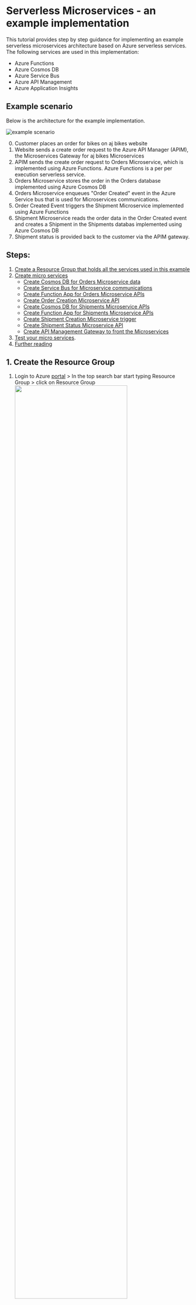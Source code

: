 # <a name="home"> Serverless Microservices - an example implementation

This tutorial provides step by step guidance for implementing an example serverless microservices architecture based on Azure serverless services. The following services are used in this implementation:
- Azure Functions
- Azure Cosmos DB
- Azure Service Bus
- Azure API Management
- Azure Application Insights

## Example scenario

Below is the architecture for the example implementation. 

![example scenario](./images/aj-bikes-architecture.jpg)

0. Customer places an order for bikes on aj bikes website
1. Website sends a create order request to the Azure API Manager (APIM), the Microservices Gateway for aj bikes Microservices
2. APIM sends the create order request to Orders Microservice, which is implemented using Azure Functions. Azure Functions is a per per execution serverless service.
3. Orders Microservice stores the order in the Orders database implemented using Azure Cosmos DB 
4. Orders Microservice enqueues "Order Created" event in the Azure Service bus that is used for Microservices communications. 
5. Order Created Event triggers the Shipment Microservice implemented using Azure Functions
6. Shipment Microservice reads the order data in the Order Created event and creates a Shipment in the Shipments databas implemented using Azure Cosmos DB     
7. Shipment status is provided back to the customer via the APIM gateway.

## Steps:
1. [Create a Resource Group that holds all the services used in this example](#u1)  
2. [Create micro services](#u2)
   - [Create Cosmos DB for Orders Microservice data](#u2a)
   - [Create Service Bus for Microservice communications](#u2b)
   - [Create Function App for Orders Microservice APIs](#u2c)
   - [Create Order Creation Microservice API](#u2d)
   - [Create Cosmos DB for Shipments Microservice APIs](#u2e)
   - [Create Function App for Shipments Microservice APIs](#u2f)
   - [Create Shipment Creation Microservice trigger](#u2g)
   - [Create Shipment Status Microservice API](#u2h)
   - [Create API Management Gateway to front the Microservices](#u2i)
3. [Test your micro services](#u3). 
4. [Further reading](#u4) 

## <a name="u1"> 1. Create the Resource Group

   1. Login to Azure [portal][1] > In the top search bar start typing Resource Group > click on Resource Group
      <img src="./images/rg-create-1.jpeg" width="80%" height="80%" />
     
      
   2. Click on the + Create  at the top left corner
      
      <img src="./images/rg-create-2.jpeg" width="80%" height="80%" />
         
      
   3. Select the subscription you want to use from the drop down > provide the resource group name > Select the region of your choice > click review and create  
   
      <img src="./images/rg-create-3.jpeg" width="50%" height="50%" />
  
         
   4. Click Create.Resource group should be created momentarily. 
   
      <img src="./images/rg-create-4.jpeg" width="50%" height="50%" />
   
[home](#home)                                                                                                           
    
## <a name="u2"> 2. Create micro services

### <a name="u2a"> 2a. Create Cosmos DB for Order Microservice data
   
   1. Login to Azure [portal][1] > In the top search bar start typing Cosmos DB > Select Azure Cosmos DB
      
      <img src="./images/cosmosdb-create-1.jpeg" width="80%" height="50%" />
    
   
   2. Click on the + Create  at the top left corner
      
      <img src="./images/cosmosdb-create-2.jpeg" width="80%" height="50%" />
      
      
   3. Select the Core(SQL) API option  
   
      <img src="./images/cosmosdb-create-3.jpeg" width="50%" height="50%" />
  
         
   4. Provide the required values:
        
      In the default _Basics_ tab, provide the following values:
   
      _Resource Group:_ Select the resource group you created earlier.
   
      _Account Name:_ Enter a globally unique account name:_ajbikes-orders-db_
   
      _Location_: Select a location of your choice
   
      _Capacity mode_: Serverless
   
      <img src="./images/cosmosdb-create-4a.jpeg" width="50%" height="50%" />
         
     
      Click "Backup Policy" tab at the top and slect "Locally-redundant backup storage" for Backup storage redundancy
         
      <img src="./images/cosmosdb-create-4b.jpeg" width="50%" height="50%" />
   
   5. Click Review + Create > Create. Your Cosmos DB account should be created in a few minutes  
     
   6. Once the creation is complete, Go to your resource group and select the Cosmos DB that you just created
      
      Click Data Explorer in the left menu > Click New Container (top left) > Provide the following values:
   
      _Datebase id_: Select _Create new_ > provide a name like _ajbikes-orders-db_
   
      _Container id_: provide a name like _ajbikes-orders-container_
   
      _Partition key_: /id
   
      Leave the rest of the defaults and click OK. 
      
      <img src="./images/cosmosdb-create-6.jpeg" width="50%" height="50%" />
      
      After the container creation you should see an empty container like this:
     
      <img src="./images/cosmosdb-create-7.jpeg" width="50%" height="50%" />

[home](#home)

### <a name="u2b"> 2b. Create Service Bus for Microservice communications
   
   1. Login to Azure [portal][1] > In the top search bar start typing Service Bus > Select Service Bus
              
   
   2. Click on the + Create  at the top left corner
     
        
   3. Provide the required values:
       
      _Resource Group:_ Select the resource group you created earlier.
   
      _Namespace name:_ Enter a globally unique name:ajbikes
   
      _Location_: Select a location of your choice
   
      _Pricing toer_: Standard
   
      Leave other defaults and click Review + Create 
   
      <img src="./images/servicebus-create-1.jpeg" width="50%" height="50%" />
   
    
   4. Click Create. Your Service Bus will be created in a minute or so
   
   5. Go to your Service Bus and click on Queues in the left menu > Click +Queue at the top left
      
      Enter ajbikes-microservice-messsaging in the name field. Accept other defaults and click Create.
      
      <img src="./images/servicebus-create-2.jpeg" width="50%" height="50%" />
      
      Queue will be created in a few seconds.
   
   
### <a name="u2c"> 2c. Create Function App for Orders Microservice APIs
   
   1. Login to Azure [portal][1] > In the top search bar start typing Function App > Select Function App
      
      <img src="./images/function-create-1.jpeg" width="50%" height="50%" />
    
   
   2. Click on the + Create  at the top left corner
     
        
   3. Provide the required values:
       
      _Resource Group:_ Select the resource group you created earlier.
   
      _Function App name:_ Enter a globally unique name:_ajbikes-orders-microservice_
   
      _Location_: Select a location of your choice
   
      _Runtime stack_: Node.js
   
      Leave other defaults and click Review + Create 
   
      <img src="./images/function-create-3.jpeg" width="50%" height="50%" />
   
    
   4. Click Create. Your function will be created in a minute or so

   
[home](#home)
   
### <a name="u2d"> 2d. Create Order Creation Microservice
   
   1. In the top search bar start typing Function App > Select Function App
      
      Click Functions >Functions in the left menu > click Create at the top left corner
      
      <img src="./images/order-func-create-1.jpeg" width="50%" height="50%" />
    
   
   2. Select Http trigger > Change the function name to CreateOrder. 
      
      Make sure Development environment is selected to _Develop in portal_
      
      Click Create. This will create the function and open the CreateOrder function page.
   
      <img src="./images/order-func-create-2.jpeg" width="50%" height="50%" />
      
   3. __Add bindings__: Before we add the Create Order code, we will first bind this function to Orders Cosmos DB, so that this function can read from and write data to Orders Cosmos DB. We will also create an output binding to the Service Bus Message queue that we created earlier, so that the Order microservice can communicate with the Shipment microservice via service bus.
      
      Click on Integration in left menu. This will open up the Integration page. You will see a pictorial view of the Trigger, Input bindings and Output bindings. 
      
      <img src="./images/order-func-create-3.jpeg" width="50%" height="50%" />
   
      __3a.Click Inputs > Add input__
      
      -  Select Azure Cosmos DB from the Binding Type drop down.
      
      -  Click on New under the Cosmos DB account connection drop down > select Azure Cosmos DB Account radio button 
     
      -  Select the ajbikes-orders-db Cosmos database you created earlier > Click OK
      
         <img src="./images/order-func-create-5.jpeg" width="50%" height="50%" />
      
      -  Provide the following values and click OK:  
      
         -  Document parameter name: order
   
         -  Database name: ajbikes-orders-db (name of the orders cosmos db you created earlier)
   
         -  Collection name: ajbikes-orders-container (name of the container you created earlier)
   
         -  Document ID : {id}
   
         -  Partition key : {id}
      
         <img src="./images/order-func-create-6.jpeg" width="50%" height="50%" />
   
      __3b.Click Outputs > Add Outputs__ 
      
      -  Provide the following values and click OK:
   
         -  Binding type : Azure Cosmos DB.
   
         -  Cosmos DB account connection: this will be prepopulated to the connection you created in the earlier step. Leave it as is
   
         -  Document parameter name : neworder
   
         -  Datebase name: ajbikes-orders-db
   
         -  Collection name: ajbikes-orders-container
   
         -  partition key: /id
      
         <img src="./images/order-func-create-7.jpeg" width="50%" height="50%" />
   
      __3c.Click Outputs > Add Outputs__
      
      -  Provide the following values and click OK:
   
         -  Binding type : Azure Service Bus.
   
         -  Message type : Service Bus Queue
   
         -  Service Bus connection: Click New >  Service Bus Connection: ajbikes service bus you created earlier. Leave other defaults and click OK.
   
         -  Message paramter name : leave the default (outputSbMsg)
   
         -  Queue name : ajbikes-microservice-messsaging ( service bus queue that you created earlier)
      
         Your output binding should look like this after it is created: 
   
         <img src="./images/order-func-create-8.jpeg" width="50%" height="50%" />
     
      
        
   4. __Add Code to CreateOrder function__:
   
   -  Go to CreateOrder function that you created earlier and  click on Code+Test in the left menu
   
   -  Make sure index.js is selected in the drop down. 
   
   -  Replace the entire code with the code in [src/create_order.js][2] and click save
      
      <img src="./images/order-func-create-9.jpeg" width="50%" height="50%" />


[home](#home)
   
### <a name="u2e"> 2d. Create Cosmos DB for Shipments Microservice data
   
   Repeat the same steps you used in section [2a](#u2a)
   
   This tutorial uses the following values
   - Cosmos DB Account name : ajbikes-shipments-db
   - Database name : ajbikes-shipments-db
   - Container name : ajbikes-shipments-container
   - Partition key: /id
 
### <a name="u2e"> 2f. Create Function App for Shipments Microservice APIs
   
   Repeat the same steps you used in section [2b](#u2b)  
   This tutorial uses the following values:
   -  Function App name: ajbikes-shipments-microservice
   
   
### <a name="u2g"> 2g. Create Shipment Creation Microservice
   
   1. Go to ajbikes-shipments-microservice function app and create a new fuction called CreateShipment. Folow similar [steps](#u2d) that you used to create CreateOrder function, with the followng changes:
   
   -  Trigger : Azure Service Bus Queue Trigger
 
   -  Click New under Server Bus Connection > select the ajbikes service bus you created earlier. Click OK
   
   -  Que name: ajbikes-microservice-messsaging
   
      <img src="./images/shipment-func-create-1.jpeg" width="50%" height="50%" />
   
   2. Following similar [steps](#u2d) you used for adding output bindings to CreateOrder function, add a Cosmos DB output binding to CreateShipment function, with the following changed:
   
   -  Cosmos DB Account connection : ajbikes-shipments-db
   
   -  Document parameter name : newshipment
   -  Database name : ajbikes-shipments-db
   -  Collection name: ajbikes-shipments-container
   -  Partition key: /id
   
      <img src="./images/shipment-func-create-2.jpeg" width="50%" height="50%" />
   
   3. _Add code to CreateShipment function._
      
      -  Go to CreateShipment function that you created earlier and  click on Code+Test in the left menu
   
      -  Make sure index.js is selected in the drop down. 
   
      -  Replace the entire code with the code in [src/create_shipment.js][3] and click save

[home](#home)
### <a name="u2h"> 2h. Create Shipment Status Microservice
   
       1. Go to ajbikes-shipments-microservice function app and create a new fuction called CreateShipment. Folow the same [steps](#u2d) that you used to create CreateOrder function, with the followng values:
   
      -  Trigger: Http Trigger
      -  Name: ShipmentStatus
      
       2. Following similar [steps](#u2d) you used for adding input bindings to CreateOrder function, add a Cosmos DB input binding to CreateShipment function, with the following values:
   
      -  Cosmos DB Account connection : ajbikes-shipments-db
      -  Document parameter name : shipment
      -  Database name : ajbikes-shipments-db
      -  Collection name: ajbikes-shipments-container
      -  Document id :{id}
      -  Partition key: {id}
     
      3. _Add code to ShipmentStatus function._
      
      -  Go to ShipmentStatus function that you created earlier and  click on Code+Test in the left menu
   
      -  Make sure index.js is selected in the drop down. 
   
      -  Replace the entire code with the code in [src/shipment_status.js][4] and click save

[home](#home)

        
   
### <a name="u2i"> 2i. Create API Management Gateway to front the Microservices
   
   The last step is to front your Microservices with an API Management Gateway.Follow these steps to Create an API Management Gateway
   
   #### OrderCreate Microservice
   
      1. Go to your ajbikes-orders-microservice Function App

      2. Click on API Management in the left menu

      3. Click _Create new_ under the API Management dropdown 

         <img src="./images/apim-create-1.jpeg" width="50%" height="50%" />

      4. Enter the required values:

         -  Name: ajbikes-microservices-apim
         -  Organization name : ajbikes
         -  Accept rest of the defaults

         Click Export. 

         <img src="./images/apim-create-2.jpeg" width="50%" height="50%" />
   
      5. Once APIM is linked,you will be redirected to APIM Management blade. If not, go back to the API Management blade in the ajbikes-orders-microservice Function App by clicking on API Management in the left menu. After that perform the following steps.
   
         -  Click Enable Application Insights and click Link API
            
             <img src="./images/apim-create-3.jpeg" width="50%" height="50%" /> 
   
         - Select CreateOrder if it's not already selected, Click Selct.
   
             <img src="./images/apim-create-4.jpeg" width="50%" height="50%" /> 
   
         -  Change API URL suffix to ajbikes-orders. Accept all other defaults and click Create
      
             <img src="./images/apim-create-5.jpeg" width="50%" height="50%" /> 
         
  #### ShipmentStatus Microservice 
   
  Repeat the above steps for ShipmentStatus Microservice, but this time instead of creating a new APIM select the ajbikes-microservices-apim that was created in the earlier step.Use ajbikes-shipments for API URL suffix and accept the rest of the values.
   
  
 
[home](#home)
## <a name="u3"> 3. Test your micro services
 
 Now that you have implemented the solution, it's time to test it end to end to make sure the soultion is functioning as expected. 
   
 1. Go to ajbikes-microservices-apim that we created earlier and click on APIs in the left menu. You will two APIs ajbikes-orders-microservice and ajbikes-shipments-microservice.
 
 2. Click ajbikes-orders-microservice > Click Test tab > Select _POST CreateOrder_
    
     <img src="./images/testing-1.jpeg" width="50%" height="50%" /> 
   

[home](#home)
## <a name="u4"> 4. Further reading
   
   OAuth access tokens have an expiry time. Follow the steps [here][7] to get a new token before your access token expires. This tutorial shows how to refresh your token using Postman, however you will typically automate this in your application code.

**Next:** [Invoke Azure DevOps REST API with access token to create work items in Azure DevOps Boards.][8]

[Go to beginning of this tutorial][8]











[1]:https://portal.azure.com
[2]:https://github.com/aj3705/serverless-microservices/blob/main/src/orders/create_order.js
[3]:https://github.com/aj3705/serverless-microservices/blob/main/src/shipments/create_shipment.js  
[4]:https://github.com/aj3705/serverless-microservices/blob/main/src/shipments/shipment_status.js


